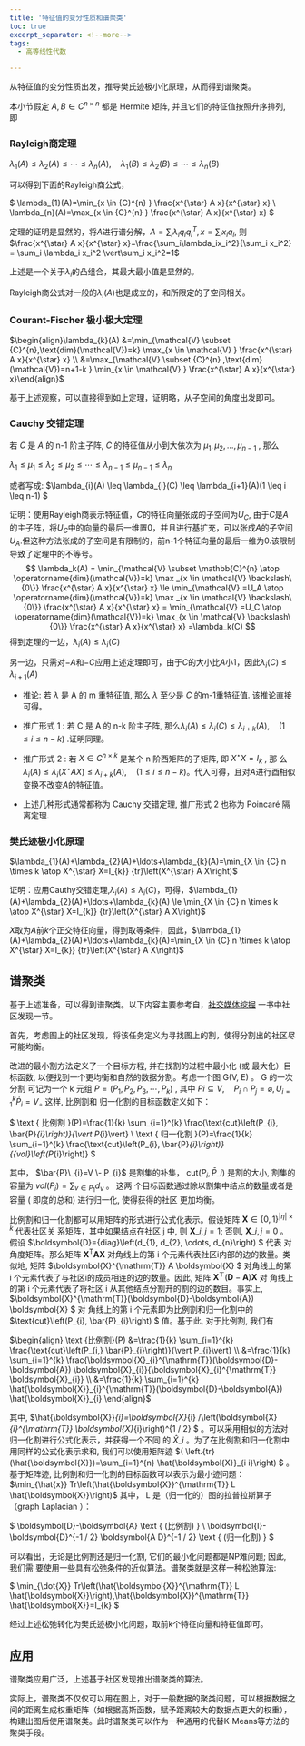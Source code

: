 ```yaml
---
title: '特征值的变分性质和谱聚类'
toc: true
excerpt_separator: <!--more-->
tags:
  - 高等线性代数

---
```






从特征值的变分性质出发，推导樊氏迹极小化原理，从而得到谱聚类。

<!--more-->



本小节假定 $A, B \in {C}^{n \times n}$  都是 Hermite 矩阵, 并且它们的特征值按照升序排列, 即

### Rayleigh商定理

$\lambda_{1}(A) \leq \lambda_{2}(A) \leq \cdots \leq \lambda_{n}(A), \quad \lambda_{1}(B) \leq \lambda_{2}(B) \leq \cdots \leq \lambda_{n}(B)$

可以得到下面的Rayleigh商公式，

$
\lambda_{1}(A)=\min_{x \in {C}^{n} } \frac{x^{\star} A x}{x^{\star} x} \\
\lambda_{n}(A)=\max_{x \in {C}^{n} } \frac{x^{\star} A x}{x^{\star} x}
$

定理的证明是显然的，将$A$进行谱分解，$A=\sum_i\lambda_i q_i q_i^T,x=\sum_i x_iq_i$, 则$\frac{x^{\star} A x}{x^{\star} x}=\frac{\sum_i\lambda_ix_i^2}{\sum_i x_i^2} = \sum_i \lambda_i x_i^2 \vert\sum_i x_i^2=1$

上述是一个关于$\lambda_i$的凸组合，其最大最小值是显然的。

Rayleigh商公式对一般的$\lambda_i(A)$也是成立的，和所限定的子空间相关。



### Courant-Fischer 极小极大定理

$\begin{align}\lambda_{k}(A) &=\min_{\mathcal{V} \subset {C}^{n},\text{dim}(\mathcal{V})=k} \max_{x \in \mathcal{V} } \frac{x^{\star} A x}{x^{\star} x} \\
&=\max_{\mathcal{V} \subset {C}^{n} ,\text{dim}(\mathcal{V})=n+1-k } \min_{x \in \mathcal{V} } \frac{x^{\star} A x}{x^{\star} x}\end{align}$

基于上述观察，可以直接得到如上定理，证明略，从子空间的角度出发即可。



### Cauchy 交错定理

若  $C$  是  $A$  的  n-1  阶主子阵,  $C$  的特征值从小到大依次为  $\mu_{1} ,  \mu_{2}, \ldots, \mu_{n-1}$ , 那么

$\lambda_{1} \leq \mu_{1} \leq \lambda_{2} \leq \mu_{2} \leq \cdots \leq \lambda_{n-1} \leq \mu_{n-1} \leq \lambda_{n}$

或者写成: $\lambda_{i}(A) \leq \lambda_{i}(C) \leq \lambda_{i+1}(A)(1 \leq i \leq n-1) $



证明：使用Rayleigh商表示特征值，$C$的特征向量张成的子空间为$U_C$, 由于$C$是$A$的主子阵，将$U_C$中的向量的最后一维置0，并且进行基扩充，可以张成$A$的子空间$U_A$.但这种方法张成的子空间是有限制的，前n-1个特征向量的最后一维为0.该限制导致了定理中的不等号。
$$
\lambda_k(A) = \min_{\mathcal{V} \subset \mathbb{C}^{n} \atop \operatorname{dim}(\mathcal{V})=k} \max _{x \in \mathcal{V} \backslash\{0\}} \frac{x^{\star} A x}{x^{\star} x} \le \min_{\mathcal{V} =U_A   \atop \operatorname{dim}(\mathcal{V})=k} \max _{x \in \mathcal{V} \backslash\{0\}} \frac{x^{\star} A x}{x^{\star} x} = \min_{\mathcal{V} =U_C   \atop \operatorname{dim}(\mathcal{V})=k} \max_{x \in \mathcal{V} \backslash\{0\}} \frac{x^{\star} A x}{x^{\star} x} =\lambda_k(C)
$$
得到定理的一边，$\lambda_i(A) \le \lambda_i(C)$ 

另一边，只需对$-A$和$-C$应用上述定理即可，由于$C$的大小比$A$小1，因此$\lambda_i(C) \le \lambda_{i+1}(A)$ 



- 推论: 若  $\lambda$  是  A  的  m  重特征值, 那么  $\lambda$  至少是  $C$  的m-1重特征值. 该推论直接可得。
- 推广形式 1 : 若  C  是  A  的  n-k  阶主子阵, 那么$\lambda_{i}(A) \leq \lambda_{i}(C) \leq \lambda_{i+k}(A), \quad(1 \leq i \leq n-k)$ .证明同理。

- 推广形式 2 : 若  $X \in {C}^{n \times k}$  是某个  n  阶西矩阵的子矩阵, 即  $X^{\star} X=I_{k}$ , 那 么$\lambda_{i}(A) \leq \lambda_{i}\left(X^{\star} A X\right) \leq \lambda_{i+k}(A), \quad(1 \leq i \leq n-k)$。代入可得，且对$A$进行酉相似变换不改变$A$的特征值。
- 上述几种形式通常都称为 Cauchy 交错定理, 推广形式 2 也称为 Poincaré 隔离定理.



### 樊氏迹极小化原理

$\lambda_{1}(A)+\lambda_{2}(A)+\ldots+\lambda_{k}(A)=\min_{X \in {C} n \times k \atop X^{\star} X=I_{k}} {tr}\left(X^{\star} A X\right)$

证明：应用Cauthy交错定理,$\lambda_i(A) \le \lambda_i(C)$，可得，$\lambda_{1}(A)+\lambda_{2}(A)+\ldots+\lambda_{k}(A) \le \min_{X \in {C} n \times k \atop X^{\star} X=I_{k}} {tr}\left(X^{\star} A X\right)$

$X$取为$A$前$k$个正交特征向量，得到取等条件，因此，$\lambda_{1}(A)+\lambda_{2}(A)+\ldots+\lambda_{k}(A)=\min_{X \in {C} n \times k \atop X^{\star} X=I_{k}} {tr}\left(X^{\star} A X\right)$



## 谱聚类

基于上述准备，可以得到谱聚类。以下内容主要参考自，[社交媒体挖掘](http://citeseerx.ist.psu.edu/viewdoc/download?doi=10.1.1.701.4456&rep=rep1&type=pdf) 一书中社区发现一节。



首先，考虑图上的社区发现，将该任务定义为寻找图上的割，使得分割出的社区尽可能均衡。

改进的最小割方法定义了一个目标方程, 并在找割的过程中最小化 (或 最大化）目标函数, 以便找到一个更均衡和自然的数据分割。考虑一个图  G(V, E)  。  G  的一次分割 可记为一个  k  元组  $P=\left(P_{1}, P_{2}, P_{3}, \cdots, P_{k}\right)$ , 其中  $P i \subseteq V, \quad P_{i} \cap P_{j}=\varnothing, U_{i=1}^{k} \dot{P}_{i}=V_{\circ}$ 这样, 比例割和 归一化割的目标函数定义如下：

$
\text { 比例割 }(P)=\frac{1}{k} \sum_{i=1}^{k} \frac{\text{cut}\left(P_{i}, \bar{P}_{i}\right)}{\vert P_{i}\vert} \\
\text { 归一化割 }(P)=\frac{1}{k} \sum_{i=1}^{k} \frac{\text{cut}\left(P_{i}, \bar{P}_{i}\right)}{{vol}\left(P_{i}\right)}
$

其中，  $\bar{P}\_{i}=V \- P_{i}$  是割集的补集，  $\text{cut}\left(P_{i}, \bar{P}\_{i}\right)$  是割的大小, 割集的容量为  ${vol}\left(P_{i}\right)=\sum_{v \in P_{1}} d_{v}$ 。  这两 个目标函数通过除以割集中结点的数量或者是容量 ( 即度的总和) 进行归一化, 使得获得的社区 更加均衡。



比例割和归一化割都可以用矩阵的形式进行公式化表示。假设矩阵  $\boldsymbol{X} \in\{0,1\}^{\vert\eta\vert \times k}$  代表社区关 系矩阵，其中如果结点在社区  j  中, 则  $\boldsymbol{X}\_{i, j}=1$; 否则,  $\boldsymbol{X}\_{i, j}=0$  。假设  $\boldsymbol{D}={diag}\left(d_{1}, d_{2}, \cdots, d_{n}\right) $ 代表 对角度矩阵。那么矩阵  $\boldsymbol{X}^{\mathrm{T}} \boldsymbol{A X}$  对角线上的第  i  个元素代表社区i内部的边的数量。类似地, 矩阵  $\boldsymbol{X}^{\mathrm{T}} A \boldsymbol{X} $ 对角线上的第  i  个元素代表了与社区i的成员相连的边的数量。因此, 矩阵  $\boldsymbol{X}^{\top}(\boldsymbol{D}-\boldsymbol{A}) \boldsymbol{X}$  对 角线上的第  i  个元素代表了将社区  i  从其他结点分割开的割的边的数目。事实上,  $\boldsymbol{X}^{\mathrm{T}}(\boldsymbol{D}-\boldsymbol{A}) \boldsymbol{X} $ 对 角线上的第  i  个元素即为比例割和归一化割中的  $\text{cut}\left(P_{i}, \bar{P}\_{i}\right) $ 值。基于此, 对于比例割, 我们有



$\begin{align}
\text {比例割}(P) &=\frac{1}{k} \sum_{i=1}^{k} \frac{\text{cut}\left(P_{i,} \bar{P}_{i}\right)}{\vert P_{i}\vert} \\
&=\frac{1}{k} \sum_{i=1}^{k} \frac{\boldsymbol{X}_{i}^{\mathrm{T}}(\boldsymbol{D}-\boldsymbol{A}) \boldsymbol{X}_{i}}{\boldsymbol{X}_{i}^{\mathrm{T}} \boldsymbol{X}_{i}} \\
&=\frac{1}{k} \sum_{i=1}^{k} \hat{\boldsymbol{X}}_{i}^{\mathrm{T}}(\boldsymbol{D}-\boldsymbol{A}) \hat{\boldsymbol{X}}_{i}
\end{align}$



其中,  $\hat{\boldsymbol{X}}_{i}=\boldsymbol{X}_{i} /\left(\boldsymbol{X}_{i}^{\mathrm{T}} \boldsymbol{X}_{i}\right)^{1 / 2} $ 。可以采用相似的方法对归一化割进行公式化表示，并获得一个不同 的  $\hat{X}\_{i}$  。为了在比例割和归一化割中用同样的公式化表示求和, 我们可以使用矩阵迹 $(  \left.{tr}(\hat{\boldsymbol{X}})=\sum_{i=1}^{n} \hat{\boldsymbol{X}}\_{i i}\right) $ 。基于矩阵迹, 比例割和归一化割的目标函数可以表示为最小迹问题：$\min_{\hat{x}} Tr\left(\hat{\boldsymbol{X}}^{\mathrm{T}} L \hat{\boldsymbol{X}}\right)$ 其中，  L  是（归一化的）图的拉普拉斯算子（graph Laplacian ）：

$
\boldsymbol{D}-\boldsymbol{A}  \text { (比例割) } \\
\boldsymbol{I}-\boldsymbol{D}^{-1 / 2} \boldsymbol{A D}^{-1 / 2} \text { (归一化割) }
$

可以看出，无论是比例割还是归一化割, 它们的最小化问题都是NP难问题; 因此, 我们需 要使用一些具有松弛条件的近似算法。谱聚类就是这样一种松弛算法:

$
\min_{\dot{X}} Tr\left(\hat{\boldsymbol{X}}^{\mathrm{T}} L \hat{\boldsymbol{X}}\right),\hat{\boldsymbol{X}}^{\mathrm{T}} \hat{\boldsymbol{X}}=I_{k}
$



经过上述松弛转化为樊氏迹极小化问题，取前k个特征向量和特征值即可。



## 应用

谱聚类应用广泛，上述基于社区发现推出谱聚类的算法。

实际上，谱聚类不仅仅可以用在图上，对于一般数据的聚类问题，可以根据数据之间的距离生成权重矩阵（如根据高斯函数，赋予距离较大的数据点更大的权重），构建出图后使用谱聚类。此时谱聚类可以作为一种通用的代替K-Means等方法的聚类手段。
